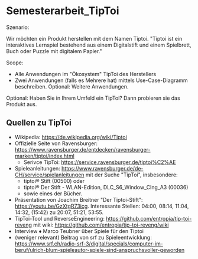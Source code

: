 # Semesterarbeit_TipToi
Szenario:

Wir möchten ein Produkt herstellen mit dem Namen Tiptoi. "Tiptoi ist ein interaktives Lernspiel bestehend aus einem Digitalstift und einem Spielbrett, Buch oder Puzzle mit digitalem Papier."

Scope:

- Alle Anwendungen im "Ökosystem" TipToi des Herstellers
- Zwei Anwendungen (falls es Mehrere hat) mittels Use-Case-Diagramm beschreiben. Optional: Weitere Anwendungen.

Optional: Haben Sie in Ihrem Umfeld ein TipToi? Dann probieren sie das Produkt aus.

Quellen zu TipToi
--------------------------------------------------------------------------------------------------------------------------------------------------------------------------------------
- Wikipedia: https://de.wikipedia.org/wiki/Tiptoi
- Offizielle Seite von Ravensburger: https://www.ravensburger.de/entdecken/ravensburger-marken/tiptoi/index.html
  - Serivce TipToi: https://service.ravensburger.de/tiptoi%C2%AE
- Spieleanleitungen: https://www.ravensburger.de/de-CH/service/spielanleitungen mit der Suche "TipToi", insbesondere:
  - tiptoi® Stift (00500) oder
  - tiptoi® Der Stift - WLAN-Edition, DLC_S6_Window_Clng_A3 (00036)
  - sowie eines der Bücher.
- Präsentation von Joachim Breitner "Der Tiptoi-Stift": https://youtu.be/GzXtgR73icg. Interessante Stellen: 04:00, 08:14, 11:04, 14:32, (15:42) zu 20:07, 51:21, 53:55.
- TipToi-Tool und ReverseEngineering: https://github.com/entropia/tip-toi-reveng mit wiki: https://github.com/entropia/tip-toi-reveng/wiki
- Interview ♦ Marco Teubner über Spiele für den Tiptoi
- (weniger relevant) Beitrag von srf zu Spieleentwicklung: https://www.srf.ch/radio-srf-3/digital/specials/computer-im-beruf/ulrich-blum-spieleautor-spiele-sind-anspruchsvoller-geworden
